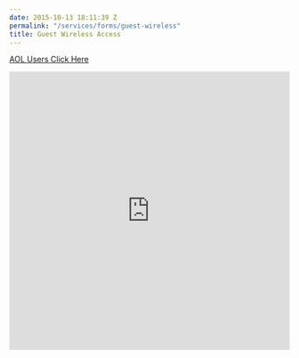 ```yaml
---
date: 2015-10-13 18:11:39 Z
permalink: "/services/forms/guest-wireless"
title: Guest Wireless Access
---
```


[AOL Users Click Here](http://dev.library.nyu.edu/services/forms/guest-wireless-aol)

<iframe src="https://nyu.qualtrics.com/SE/?SID=SV_79AtNN44TozQI9T" width="100%" height="500" frameborder="0" marginheight="0" marginwidth="0"></iframe>